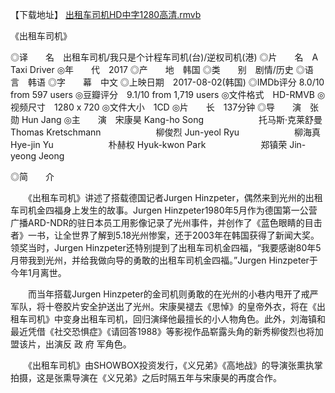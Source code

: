 【下载地址】
[出租车司机HD中字1280高清.rmvb](ed2k://|file|%E5%87%BA%E7%A7%9F%E8%BD%A6%E5%8F%B8%E6%9C%BA.HD%E4%B8%AD%E5%AD%971280%E9%AB%98%E6%B8%85[66%E5%BD%B1%E8%A7%86www.66ys.tv].rmvb|1714278022|F3A14226CBF9C5AF5C731E202887BC2E|h=3BELKKL5RIAU6D5E7YLKVAF5BNLSKLQU|/
)

《出租车司机》

◎译　　名　出租车司机/我只是个计程车司机(台)/逆权司机(港)
◎片　　名　A Taxi Driver
◎年　　代　2017
◎产　　地　韩国
◎类　　别　剧情/历史
◎语　　言　韩语
◎字　　幕　中文
◎上映日期　2017-08-02(韩国)
◎IMDb评分  8.0/10 from 597 users
◎豆瓣评分　9.1/10 from 1,719 users
◎文件格式　HD-RMVB
◎视频尺寸　1280 x 720
◎文件大小　1CD
◎片　　长　137分钟
◎导　　演　张勋 Hun Jang
◎主　　演　宋康昊 Kang-ho Song
　　　　　　托马斯·克莱舒曼 Thomas Kretschmann
　　　　　　柳俊烈 Jun-yeol Ryu
　　　　　　柳海真 Hye-jin Yu
　　　　　　朴赫权 Hyuk-kwon Park
　　　　　　郑镇荣 Jin-yeong Jeong

◎简　　介

　　《出租车司机》讲述了搭载德国记者Jurgen Hinzpeter，偶然来到光州的出租车司机金四福身上发生的故事。Jurgen Hinzpeter1980年5月作为德国第一公营广播ARD-NDR的驻日本员工用影像记录了光州事件，并创作了《蓝色眼睛的目击者》一书，让全世界了解到5.18光州惨案，还于2003年在韩国获得了新闻大奖。领奖当时，Jurgen Hinzpeter还特别提到了出租车司机金四福，“我要感谢80年5月带我到光州，并给我做向导的勇敢的出租车司机金四福。”Jurgen Hinzpeter于今年1月离世。

　　而当年搭载Jurgen Hinzpeter的金司机则勇敢的在光州的小巷内甩开了戒严军队，将十卷胶片安全护送出了光州。宋康昊褪去《思悼》的皇帝外衣，将在《出租车司机》中变身出租车司机，回归演绎他最擅长的小人物角色。此外，刘海镇和最近凭借《社交恐惧症》《请回答1988》等影视作品崭露头角的新秀柳俊烈也将加盟该片，出演反 政 府 军角色。

　　《出租车司机》由SHOWBOX投资发行，《义兄弟》《高地战》的导演张熏执掌拍摄，这是张熏导演在《义兄弟》之后时隔五年与宋康昊的再度合作。




